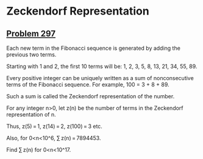 # Zeckendorf Representation
## [Problem 297](https://projecteuler.net/problem=297)
Each new term in the Fibonacci sequence is generated by adding the previous two terms.

Starting with 1 and 2, the first 10 terms will be: 1, 2, 3, 5, 8, 13, 21, 34, 55, 89.

Every positive integer can be uniquely written as a sum of nonconsecutive terms of the Fibonacci sequence. For example, 100 = 3 + 8 + 89.

Such a sum is called the Zeckendorf representation of the number.

For any integer n>0, let z(n) be the number of terms in the Zeckendorf representation of n.

Thus, z(5) = 1, z(14) = 2, z(100) = 3 etc.

Also, for 0<n<10^6, ∑ z(n) = 7894453.


Find ∑ z(n) for 0<n<10^17.
